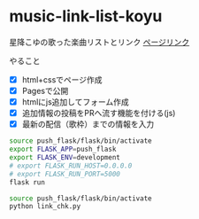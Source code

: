 # music-link-list-koyu
星降こゆの歌った楽曲リストとリンク
[ページリンク](https://kita-kara-kita-kocha.github.io/music-link-list-koyu/)

やること
- [x] html+cssでページ作成
- [x] Pagesで公開
- [x] htmlにjs追加してフォーム作成
- [x] 追加情報の投稿をPRへ流す機能を付ける(js)
- [x] 最新の配信（歌枠）までの情報を入力

``` sh
source push_flask/flask/bin/activate
export FLASK_APP=push_flask
export FLASK_ENV=development
# export FLASK_RUN_HOST=0.0.0.0
# export FLASK_RUN_PORT=5000
flask run
```

``` sh
source push_flask/flask/bin/activate
python link_chk.py
```
